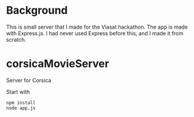 # Background

This is small server that I made for the Viasat hackathon. The app is made with Express.js. I had never used Express before this, and I made it from scratch.

# corsicaMovieServer
Server for Corsica

Start with
```
npm install
node app.js
```
